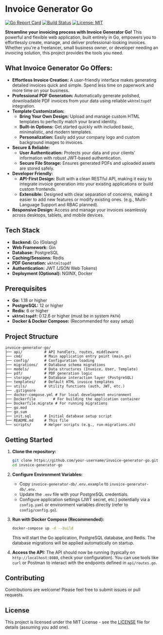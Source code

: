 # Invoice Generator Go

[![Go Report Card](https://goreportcard.com/badge/github.com/your-username/invoice-generator-go)](https://goreportcard.com/report/github.com/your-username/invoice-generator-go)
[![Build Status](https://github.com/your-username/invoice-generator-go/actions/workflows/go.yml/badge.svg)](https://github.com/your-username/invoice-generator-go/actions/workflows/go.yml)
[![License: MIT](https://img.shields.io/badge/License-MIT-yellow.svg)](https://opensource.org/licenses/MIT)

**Streamline your invoicing process with Invoice Generator Go!** This powerful and flexible web application, built entirely in Go, empowers you to effortlessly create, manage, and deliver professional-looking invoices. Whether you're a freelancer, small business owner, or developer needing an invoicing solution, this project provides the tools you need.

## What Invoice Generator Go Offers:

- **Effortless Invoice Creation:** A user-friendly interface makes generating detailed invoices quick and simple. Spend less time on paperwork and more time on your business.
- **Professional PDF Generation:** Automatically generate polished, downloadable PDF invoices from your data using reliable `wkhtmltopdf` integration.
- **Template Customization:**
  - **Bring Your Own Design:** Upload and manage custom HTML templates to perfectly match your brand identity.
  - **Built-in Options:** Get started quickly with included basic, minimalistic, and modern templates.
  - **Personalization:** Easily add your company logo and custom background images to invoices.
- **Secure & Reliable:**
  - **User Authentication:** Protects your data and your clients' information with robust JWT-based authentication.
  - **Secure File Storage:** Ensures generated PDFs and uploaded assets are stored safely.
- **Developer Friendly:**
  - **API-First Design:** Built with a clean RESTful API, making it easy to integrate invoice generation into your existing applications or build custom frontends.
  - **Extensible:** Designed with clear separation of concerns, making it easier to add new features or modify existing ones. (e.g., Multi-Language Support and RBAC planned).
- **Responsive Design:** Access and manage your invoices seamlessly across desktops, tablets, and mobile devices.

## Tech Stack

- **Backend:** Go (Golang)
- **Web Framework:** Gin
- **Database:** PostgreSQL
- **Caching/Sessions:** Redis
- **PDF Generation:** `wkhtmltopdf`
- **Authentication:** JWT (JSON Web Tokens)
- **Deployment (Optional):** NGINX, Docker

## Prerequisites

- **Go:** 1.18 or higher
- **PostgreSQL:** 12 or higher
- **Redis:** 6 or higher
- **`wkhtmltopdf`:** 0.12.6 or higher (must be in system `PATH`)
- **Docker & Docker Compose:** (Recommended for easy setup)

## Project Structure

```
invoice-generator-go/
├── api/          # API handlers, routes, middleware
├── cmd/          # Main application entry point (main.go)
├── config/       # Configuration loading
├── migrations/   # Database schema migrations
├── models/       # Data structures (Invoice, User, Template)
├── pdf/          # PDF generation logic
├── storage/      # Database interaction layer (PostgreSQL)
├── templates/    # Default HTML invoice templates
├── utils/        # Utility functions (auth, JWT, etc.)
├── .gitignore
├── docker-compose.yml # For local development environment
├── Dockerfile        # For building the application container
├── Dockerfile.migrate # For running migrations
├── go.mod
├── go.sum
├── init.sql      # Initial database setup script
├── README.md     # This file
└── scripts/      # Helper scripts (e.g., run-migrations.sh)
```

## Getting Started

1.  **Clone the repository:**

    ```bash
    git clone https://github.com/your-username/invoice-generator-go.git
    cd invoice-generator-go
    ```

2.  **Configure Environment Variables:**

    - Copy `invoice-generator-db/.env.example` to `invoice-generator-db/.env`.
    - Update the `.env` file with your PostgreSQL credentials.
    - Configure application settings (JWT secret, etc.) potentially via a `config.yaml` or environment variables directly (refer to `config/config.go`).

3.  **Run with Docker Compose (Recommended):**

    ```bash
    docker-compose up -d --build
    ```

    This will start the Go application, PostgreSQL database, and Redis. The database migrations will be applied automatically on startup.

4.  **Access the API:**
    The API should now be running (typically on `http://localhost:8080`, check your configuration). You can use tools like `curl` or Postman to interact with the endpoints defined in `api/routes.go`.

## Contributing

Contributions are welcome! Please feel free to submit issues or pull requests.

## License

This project is licensed under the MIT License - see the [LICENSE](LICENSE) file for details (assuming you add one).
